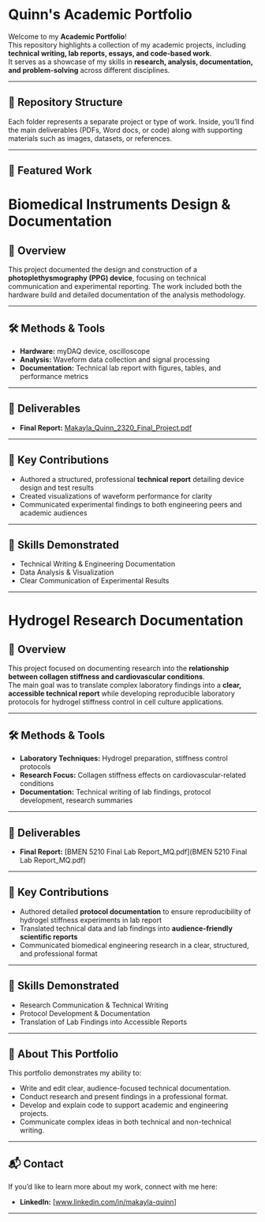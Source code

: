 # Quinn's Academic Portfolio

Welcome to my **Academic Portfolio**!  
This repository highlights a collection of my academic projects, including **technical writing, lab reports, essays, and code-based work**.  
It serves as a showcase of my skills in **research, analysis, documentation, and problem-solving** across different disciplines.  

---

## 📂 Repository Structure

Each folder represents a separate project or type of work. Inside, you’ll find the main deliverables (PDFs, Word docs, or code) along with supporting materials such as images, datasets, or references.

---

## 📑 Featured Work

# Biomedical Instruments Design & Documentation

## 📌 Overview
This project documented the design and construction of a **photoplethysmography (PPG) device**, focusing on technical communication and experimental reporting. The work included both the hardware build and detailed documentation of the analysis methodology.

---

## 🛠 Methods & Tools
- **Hardware:** myDAQ device, oscilloscope  
- **Analysis:** Waveform data collection and signal processing  
- **Documentation:** Technical lab report with figures, tables, and performance metrics  

---

## 📑 Deliverables
- **Final Report:** [Makayla_Quinn_2320_Final_Project.pdf](Makayla_Quinn_2320_Final_Project.pdf)  

---

## 🎯 Key Contributions
- Authored a structured, professional **technical report** detailing device design and test results  
- Created visualizations of waveform performance for clarity  
- Communicated experimental findings to both engineering peers and academic audiences  

---

## 🌟 Skills Demonstrated
- Technical Writing & Engineering Documentation  
- Data Analysis & Visualization  
- Clear Communication of Experimental Results  

---
# Hydrogel Research Documentation

## 📌 Overview
This project focused on documenting research into the **relationship between collagen stiffness and cardiovascular conditions**.  
The main goal was to translate complex laboratory findings into a **clear, accessible technical report** while developing reproducible laboratory protocols for hydrogel stiffness control in cell culture applications.  

---

## 🛠 Methods & Tools
- **Laboratory Techniques:** Hydrogel preparation, stiffness control protocols  
- **Research Focus:** Collagen stiffness effects on cardiovascular-related conditions  
- **Documentation:** Technical writing of lab findings, protocol development, research summaries  

---

## 📑 Deliverables
- **Final Report:** [BMEN 5210 Final Lab Report_MQ.pdf](BMEN 5210 Final Lab Report_MQ.pdf)  

---

## 🎯 Key Contributions
- Authored detailed **protocol documentation** to ensure reproducibility of hydrogel stiffness experiments in lab report  
- Translated technical data and lab findings into **audience-friendly scientific reports**  
- Communicated biomedical engineering research in a clear, structured, and professional format  

---

## 🌟 Skills Demonstrated
- Research Communication & Technical Writing  
- Protocol Development & Documentation  
- Translation of Lab Findings into Accessible Reports  

---

## 🌟 About This Portfolio

This portfolio demonstrates my ability to:
- Write and edit clear, audience-focused technical documentation.  
- Conduct research and present findings in a professional format.  
- Develop and explain code to support academic and engineering projects.  
- Communicate complex ideas in both technical and non-technical writing.  

---

## 📬 Contact

If you’d like to learn more about my work, connect with me here:   
- **LinkedIn:** [www.linkedin.com/in/makayla-quinn]  
  

---

